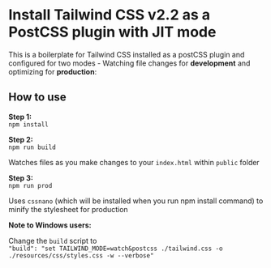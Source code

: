# Install Tailwind CSS v2.2 as a PostCSS plugin with JIT mode

This is a boilerplate for Tailwind CSS installed as a postCSS plugin  and configured for two modes - Watching file changes for **development** and optimizing for **production**:

## How to use

**Step 1:**<br>
`npm install`

**Step 2:**<br>
`npm run build`

Watches files as you make changes to your `index.html` within `public` folder

**Step 3:**<br>
`npm run prod`

Uses `cssnano` (which will be installed when you run npm install command) to minify the stylesheet for production

**Note to Windows users:**

Change the `build` script to<br>
`"build": "set TAILWIND_MODE=watch&postcss ./tailwind.css -o ./resources/css/styles.css -w --verbose"`
